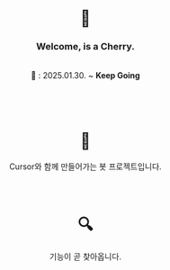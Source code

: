 <div align="center">
  <h1>🍒</h1>
  <h3>Welcome, is a Cherry.</h3><br>
  📆 : 2025.01.30. ~ <b>Keep Going</b>
  <br>
  <br>
</div>

<br>
<br>

<div align="center">
  <h1>👥</h1>
  Cursor와 함께 만들어가는 봇 프로젝트입니다.
</div>

<br>
<br>

<div align="center">
  <h1>🔍</h1>
  기능이 곧 찾아옵니다.
</div>
